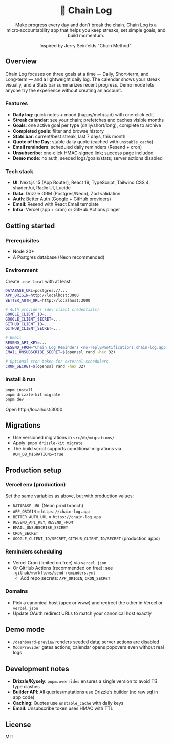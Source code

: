 <div align="center">

# 🔗 Chain Log

Make progress every day and don’t break the chain. Chain Log is a micro‑accountability app that helps you keep streaks, set simple goals, and build momentum.

Inspired by Jerry Seinfelds "Chain Method".

</div>

## Overview

Chain Log focuses on three goals at a time — Daily, Short‑term, and Long‑term — and a lightweight daily log. The calendar shows your streak visually, and a Stats bar summarizes recent progress. Demo mode lets anyone try the experience without creating an account.

### Features

- **Daily log**: quick notes + mood (happy/meh/sad) with one‑click edit
- **Streak calendar**: see your chain; prefetches and caches visible months
- **Goals**: one active goal per type (daily/short/long), complete to archive
- **Completed goals**: filter and browse history
- **Stats bar**: current/best streak, last 7 days, this month
- **Quote of the Day**: stable daily quote (cached with `unstable_cache`)
- **Email reminders**: scheduled daily reminders (Resend + cron)
- **Unsubscribe**: one‑click HMAC‑signed link; success page included
- **Demo mode**: no auth, seeded logs/goals/stats; server actions disabled

### Tech stack

- **UI**: Next.js 15 (App Router), React 19, TypeScript, Tailwind CSS 4, shadcn/ui, Radix UI, Lucide
- **Data**: Drizzle ORM (Postgres/Neon), Zod validation
- **Auth**: Better Auth (Google + GitHub providers)
- **Email**: Resend with React Email template
- **Infra**: Vercel (app + cron) or GitHub Actions pinger

## Getting started

### Prerequisites

- Node 20+
- A Postgres database (Neon recommended)

### Environment

Create `.env.local` with at least:

```bash
DATABASE_URL=postgres://...
APP_ORIGIN=http://localhost:3000
BETTER_AUTH_URL=http://localhost:3000

# Auth providers (dev client credentials)
GOOGLE_CLIENT_ID=...
GOOGLE_CLIENT_SECRET=...
GITHUB_CLIENT_ID=...
GITHUB_CLIENT_SECRET=...

# Email
RESEND_API_KEY=...
RESEND_FROM="Chain Log Reminders <no-reply@notifications.chain-log.app>"
EMAIL_UNSUBSCRIBE_SECRET=$(openssl rand -hex 32)

# Optional cron token for external schedulers
CRON_SECRET=$(openssl rand -hex 32)
```

### Install & run

```bash
pnpm install
pnpm drizzle-kit migrate
pnpm dev
```

Open http://localhost:3000

## Migrations

- Use versioned migrations in `src/db/migrations/`
- Apply: `pnpm drizzle-kit migrate`
- The build script supports conditional migrations via `RUN_DB_MIGRATIONS=true`

## Production setup

### Vercel env (production)

Set the same variables as above, but with production values:

- `DATABASE_URL` (Neon prod branch)
- `APP_ORIGIN` = `https://chain-log.app`
- `BETTER_AUTH_URL` = `https://chain-log.app`
- `RESEND_API_KEY`, `RESEND_FROM`
- `EMAIL_UNSUBSCRIBE_SECRET`
- `CRON_SECRET`
- `GOOGLE_CLIENT_ID/SECRET`, `GITHUB_CLIENT_ID/SECRET` (production apps)

### Reminders scheduling

- Vercel Cron (limited on free) via `vercel.json`
- Or GitHub Actions (recommended on free): see `.github/workflows/send-reminders.yml`
  - Add repo secrets: `APP_ORIGIN`, `CRON_SECRET`

### Domains

- Pick a canonical host (apex or www) and redirect the other in Vercel or `vercel.json`
- Update OAuth redirect URLs to match your canonical host exactly

## Demo mode

- `/dashboard-preview` renders seeded data; server actions are disabled
- `ModeProvider` gates actions; calendar opens popovers even without real logs

## Development notes

- **Drizzle/Kysely**: `pnpm.overrides` ensures a single version to avoid TS type clashes
- **Builder API**: All queries/mutations use Drizzle’s builder (no raw sql in app code)
- **Caching**: Quotes use `unstable_cache` with daily keys
- **Email**: Unsubscribe token uses HMAC with TTL

## License

MIT

